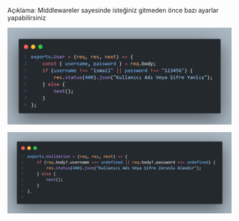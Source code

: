 Açıklama: Middlewareler sayesinde isteğiniz gitmeden önce bazı ayarlar yapabilirsiniz

![user-middleware](/images/user-middleware.png)

![vaidation-middleware](/images/validation-middleware.png)
